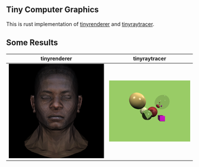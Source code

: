 ## Tiny Computer Graphics

This is rust implementation of [tinyrenderer](https://github.com/ssloy/tinyrenderer/wiki) and [tinyraytracer](https://github.com/ssloy/tinyraytracer/wiki).

## Some Results

|       tinyrenderer        |               tinyraytracer                |
| :-----------------------: | :----------------------------------------: |
| ![img](./output/head.png) | ![img](./output/customized_ray_tracer.png) |
